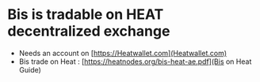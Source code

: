 # Bis is tradable on HEAT decentralized exchange

- Needs an account on [https://Heatwallet.com](Heatwallet.com)
- Bis trade on Heat : [https://heatnodes.org/bis-heat-ae.pdf](Bis on Heat Guide)
